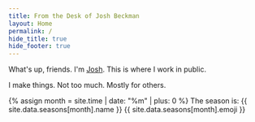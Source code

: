 ```yaml
---
title: From the Desk of Josh Beckman
layout: Home
permalink: /
hide_title: true
hide_footer: true
---
```

What's up, friends. I'm [Josh](/about/). This is where I work in public.

I make things. Not too much. Mostly for others.

{% assign month = site.time | date: "%m" | plus: 0 %}
The season is: {{ site.data.seasons[month].name }} {{ site.data.seasons[month].emoji }}
